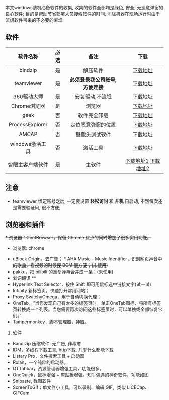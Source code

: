 本文windows装机必备软件的收集, 收集的软件全部均是绿色, 安全, 无恶意弹窗的良心软件; 目的是帮助节省部署人员搜索软件的时间, 消除机器在现场运行时由于流氓软件带来的不必要的麻烦. 

## 软件

|     软件名称     | 必选  |               备注               |                                                                            下载                                                                            |
| :--------------: | :---: | :------------------------------: | :--------------------------------------------------------------------------------------------------------------------------------------------------------: |
|     bindzip      |  是   |             解压软件             |                                 [下载地址](https://aeye-bushu.oss-cn-shanghai.aliyuncs.com/BANDIZIP-SETUP.EXE "下载地址")                                  |
|    teamviewer    |  是   | **必须登录我公司账号, 方便连接** |                              [下载地址](https://aeye-bushu.oss-cn-shanghai.aliyuncs.com/TeamViewer13_alading.exe "下载地址")                               |
|   360驱动大师    |  是   |         安装驱动,不流氓          |                             [下载地址](https://aeye-bushu.oss-cn-shanghai.aliyuncs.com/360DrvMgrInstaller_beta.exe "下载地址")                             |
|   Chrome浏览器   |  是   |              浏览器              |                         [下载地址](https://aeye-bushu.oss-cn-shanghai.aliyuncs.com/75.0.3770.100_chrome_installer.exe "下载地址")                          |
|       geek       |  否   |           软件完全卸载           |                                      [下载地址](https://aeye-bushu.oss-cn-shanghai.aliyuncs.com/geek.zip "下载地址")                                       |
| ProcessExplorer  |  否   |        定位恶意弹窗的位置        |                                 [下载地址](https://aeye-bushu.oss-cn-shanghai.aliyuncs.com/ProcessExplorer.zip "下载地址")                                 |
|      AMCAP       |  否   |          摄像头调试软件          |                                      [下载地址](https://aeye-bushu.oss-cn-shanghai.aliyuncs.com/AMCap.rar "下载地址")                                      |
| windows激活工具  |  否   |             激活工具             |                   [下载地址](https://aeye-bushu.oss-cn-shanghai.aliyuncs.com/windows%E6%BF%80%E6%B4%BB%E5%B7%A5%E5%85%B7.rar "下载地址")                   |
| 智眼主客户端软件 |  是   |              主软件              | [下载地址1](http://qn1.terncloud.com/zhiyan.exe "下载地址1")   [下载地址2](https://zhiyanapp-build-release.oss-cn-shanghai.aliyuncs.com/deploy/zhiyan.exe) |

## 注意
- teamviewer 绑定账号之后, 一定要设置 **轻松访问** 和 **开机** 自启动, 不然每次还是需要验证码, 很不方便;

## 浏览器和插件
~~* 浏览器：CentBrowser，保留 Chrome 优点的同时增加了很多实用功能。~~
- 浏览器: chrome
* uBlock Origin，去广告；
~~* AHA Music - Music Identifier，识别网页声音中的歌曲，看视频的时候搜 BGM 很方便；(未使用)~~
* pakku，把 bilibili 的重复弹幕合并成一条；(未使用)
* 划词翻译  **
* Hyperlink Text Selector，按住 Shift 即可用鼠标选中链接文字(试一试)
* Infinity 新标签页，快速打开常用网站；
* Proxy SwitchyOmega，用于自动切换代理；
* OneTab，“当您发现自己有太多的标签页时，单击OneTab图标，将所有标签页转换成一个列表。当您需要再次访问这些标签页时，可以单独或全部恢复它们。”
* Tampermonkey，脚本管理器，神器。
1. 软件
* Bandizip 压缩软件, 无广告, 非毒瘤
* IDM，多线程下载工具, http下载, 几乎什么都能下载
* Listary Pro，文件搜索工具 + 启动器
* Rolan，一个纯粹的启动器。
* QTTabbar，资源管理器增强工具，功能很多。
* OneQuick，鼠标增强 + 剪贴板增强。知乎偶遇的神奇软件，功能如图
* Snipaste, 截图软件
* ScreenToGif：单文件小工具，可以录制、编辑 GIF。类似 LICECap、GIFCam

